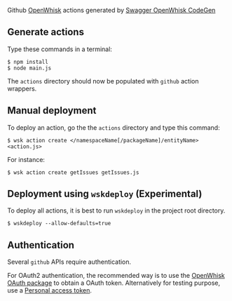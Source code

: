 Github [OpenWhisk](https://openwhisk.org) actions generated by [Swagger OpenWhisk CodeGen](https://github.com/lionelvillard/swagger-js-codegen)

Generate actions
-

Type these commands in a terminal:

    $ npm install
    $ node main.js

The `actions` directory should now be populated with `github` action wrappers.

Manual deployment
-

To deploy an action, go the the `actions` directory and type this command:

    $ wsk action create </namespaceName[/packageName]/entityName> <action.js>

For instance:

    $ wsk action create getIssues getIssues.js


Deployment using `wskdeploy` (Experimental)
-

To deploy all actions, it is best to run `wskdeploy` in the project root directory.

    $ wskdeploy --allow-defaults=true

Authentication
-

Several `github` APIs require authentication.

For OAuth2 authentication, the recommended way is to use the [OpenWhisk OAuth package](https://github.com/starpit/openwhisk-oauth) to obtain a OAuth token. Alternatively for testing purpose, use a [Personal access token](https://github.com/settings/tokens).    
